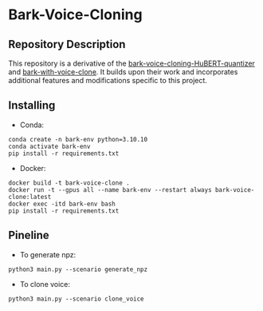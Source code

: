 # Bark-Voice-Cloning

## Repository Description

This repository is a derivative of the [bark-voice-cloning-HuBERT-quantizer](https://github.com/gitmylo/bark-voice-cloning-HuBERT-quantizer.git) and [bark-with-voice-clone](https://github.com/serp-ai/bark-with-voice-clone.git). It builds upon their work and incorporates additional features and modifications specific to this project.


## Installing

- Conda:
```
conda create -n bark-env python=3.10.10
conda activate bark-env
pip install -r requirements.txt
```

- Docker:
```
docker build -t bark-voice-clone .
docker run -t --gpus all --name bark-env --restart always bark-voice-clone:latest
docker exec -itd bark-env bash
pip install -r requirements.txt 
```

## Pineline

- To generate npz:
```
python3 main.py --scenario generate_npz
```

- To clone voice:
```
python3 main.py --scenario clone_voice
```